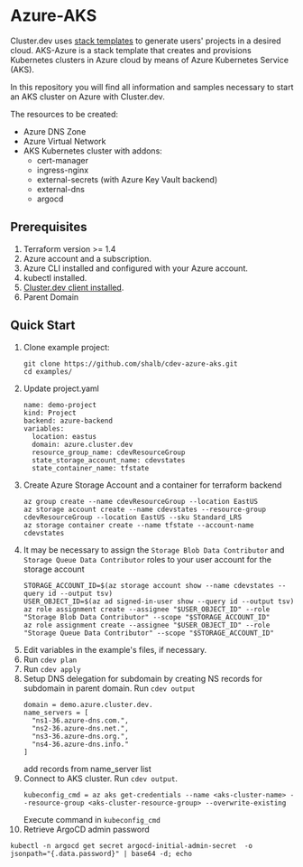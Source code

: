 # Azure-AKS

Cluster.dev uses [stack templates](https://docs.cluster.dev/stack-templates-overview/) to generate users' projects in a desired cloud. AKS-Azure is a stack template that creates and provisions Kubernetes clusters in Azure cloud by means of Azure Kubernetes Service (AKS).

In this repository you will find all information and samples necessary to start an AKS cluster on Azure with Cluster.dev. 

The resources to be created:

* Azure DNS Zone
* Azure Virtual Network
* AKS Kubernetes cluster with addons:
  * cert-manager
  * ingress-nginx
  * external-secrets (with Azure Key Vault backend)
  * external-dns
  * argocd

## Prerequisites

1. Terraform version >= 1.4
2. Azure account and a subscription.
3. Azure CLI installed and configured with your Azure account.
4. kubectl installed.
5. [Cluster.dev client installed](https://docs.cluster.dev/get-started-install/).
6. Parent Domain

## Quick Start
1. Clone example project:
    ```
    git clone https://github.com/shalb/cdev-azure-aks.git
    cd examples/
    ```
2. Update project.yaml
    ```
    name: demo-project
    kind: Project
    backend: azure-backend
    variables:
      location: eastus
      domain: azure.cluster.dev
      resource_group_name: cdevResourceGroup
      state_storage_account_name: cdevstates
      state_container_name: tfstate
    ```
3. Create Azure Storage Account and a container for terraform backend
    ```
    az group create --name cdevResourceGroup --location EastUS
    az storage account create --name cdevstates --resource-group cdevResourceGroup --location EastUS --sku Standard_LRS
    az storage container create --name tfstate --account-name cdevstates
    ```
4. It may be necessary to assign the `Storage Blob Data Contributor` and `Storage Queue Data Contributor` roles to your user account for the storage account
    ```
    STORAGE_ACCOUNT_ID=$(az storage account show --name cdevstates --query id --output tsv)
    USER_OBJECT_ID=$(az ad signed-in-user show --query id --output tsv)
    az role assignment create --assignee "$USER_OBJECT_ID" --role "Storage Blob Data Contributor" --scope "$STORAGE_ACCOUNT_ID"
    az role assignment create --assignee "$USER_OBJECT_ID" --role "Storage Queue Data Contributor" --scope "$STORAGE_ACCOUNT_ID"
    ```
5. Edit variables in the example's files, if necessary.
6. Run `cdev plan`
7. Run `cdev apply`
8. Setup DNS delegation for subdomain by creating
   NS records for subdomain in parent domain.
   Run `cdev output`
   ```
   domain = demo.azure.cluster.dev.
   name_servers = [
     "ns1-36.azure-dns.com.",
     "ns2-36.azure-dns.net.",
     "ns3-36.azure-dns.org.",
     "ns4-36.azure-dns.info."
   ]
   ```
   add records from name_server list
9. Connect to AKS cluster. Run `cdev output`.
   ```
   kubeconfig_cmd = az aks get-credentials --name <aks-cluster-name> --resource-group <aks-cluster-resource-group> --overwrite-existing
   ```
   Execute command in `kubeconfig_cmd`
10. Retrieve ArgoCD admin password
   ```
   kubectl -n argocd get secret argocd-initial-admin-secret  -o jsonpath="{.data.password}" | base64 -d; echo
   ```
